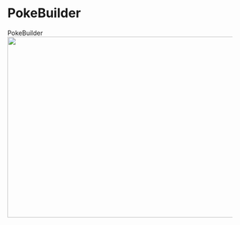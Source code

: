 # PokeBuilder
PokeBuilder
<img src="https://github.com/Fortissimo18/PokeBuilder/blob/MyOwnVersion/demo/Order.gif" width="720" height="405" />

